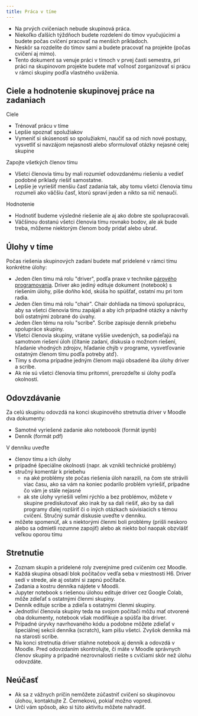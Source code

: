 ```yaml
---
title: Práca v tíme
---
```


* Na prvých cvičeniach nebude skupinová práca.
* Niekoľko ďalších týždňoch budete rozdelení do tímov vyučujúcimi a budete počas cvičení pracovať na menších príkladoch.
* Neskôr sa rozdelíte do tímov sami a budete pracovať na projekte (počas cvičení aj mimo).
* Tento dokument sa venuje práci v tímoch v prvej časti semestra, pri práci na skupinovom projekte budete mať voľnosť zorganizovať si prácu v rámci skupiny podľa vlastného uváženia.

## Ciele a hodnotenie skupinovej práce na zadaniach

Ciele

* Trénovať prácu v tíme
* Lepšie spoznať spolužiakov
* Vymeniť si skúsenosti so spolužiakmi, naučiť sa od nich nové postupy, vysvetliť si navzájom nejasnosti alebo sformulovať otázky nejasné celej skupine

Zapojte všetkých členov tímu

* Všetci členovia tímu by mali rozumieť odovzdanému riešeniu a vedieť podobné príklady riešiť samostatne.
* Lepšie je vyriešiť menšiu časť zadania tak, aby tomu všetci členovia tímu rozumeli ako väčšiu časť, ktorú spraví jeden a nikto sa nič nenaučí.

Hodnotenie

* Hodnotiť budeme výsledné riešenie ale aj ako dobre ste spolupracovali.
* Väčšinou dostanú všetci členovia tímu rovnako bodov, ale ak bude treba, môžeme niektorým členom body pridať alebo ubrať.

## Úlohy v tíme

Počas riešenia skupinových zadaní budete mať pridelené v rámci tímu konkrétne úlohy:

* Jeden člen tímu má rolu "driver", podľa praxe v technike [párového programovania](https://en.wikipedia.org/wiki/Pair_programming). Driver ako jediný edituje dokument (notebook) s riešením úlohy, píše doňho kód, skúša ho spúšťať, ostatní mu pri tom radia.
* Jeden člen tímu má rolu "chair". Chair dohliada na tímovú spoluprácu, aby sa všetci členovia tímu zapájali a aby ich prípadné otázky a návrhy boli ostatnými zobrané do úvahy.
* Jeden člen tému na rolu "scribe". Scribe zapisuje denník priebehu spolupráce skupiny.
* Všetci členovia skupiny, vrátane vyššie uvedených, sa podieľajú na samotnom riešení úloh (čítanie zadaní, diskusia o možnom riešení, hľadanie vhodných zdrojov, hľadanie chýb v programe, vysvetľovanie ostatným členom tímu podľa potreby atď).
* Tímy s dvoma prípadne jedným členom majú obsadené iba úlohy driver a scribe. 
* Ak nie sú všetci členovia tímu prítomní, prerozdeľte si úlohy podľa okolností.

## Odovzdávanie

Za celú skupinu odovzdá na konci skupinového stretnutia driver v Moodle dva dokumenty:

* Samotné vyriešené zadanie ako noteboook (formát ipynb)
* Denník (formát pdf)

V denníku uveďte

* členov tímu a ich úlohy 
* prípadné špeciálne okolnosti (napr. ak vznikli technické problémy)
* stručný komentár k priebehu
  * na aké problémy ste počas riešenia úloh narazili, na čom ste strávili viac času, ako sa vám na koniec podarilo problém vyriešiť, prípadne čo vám je stále nejasné
  * ak ste úlohy vyriešili veľmi rýchlo a bez problémov, môžete v skupine prediskutovať ako inak by sa dali riešiť, ako by sa dali programy ďalej rozšíriť či o iných otázkach súvisiacich s témou cvičení. Stručný sumár diskusie uveďte v denníku.
* môžete spomenúť, ak s niektorými členmi boli problémy (prišli neskoro alebo sa odmietli rozumne zapojiť) alebo ak niekto bol naopak obzvlášť veľkou oporou tímu

## Stretnutie

* Zoznam skupín a pridelené roly zverejníme pred cvičením cez Moodle.
* Každá skupina obsadí blok počítačov vedľa seba v miestnosti H6. Driver sedí v strede, ale aj ostatní si zapnú počítače.
* Zadania a kostru denníka nájdete v Moodli.
* Jupyter notebook s riešenou úlohou edituje driver cez Google Colab, môže zdieľať s ostatnými členmi skupiny.
* Denník edituje scribe a zdieľa s ostatnými členmi skupiny.
* Jednotliví členovia skupiny teda na svojom počítači môžu mať otvorené oba dokumenty, notebook však modifikuje a spúšťa iba driver.
* Prípadné úryvky navrhovaného kódu a podobne môžete zdieľať v špeciálnej sekcii denníka (scratch), kam píšu všetci. Zvyšok denníka má na starosti scribe.
* Na konci stretnutia driver stiahne notebook aj denník a odovzdá v Moodle. Pred odovzdaním skontrolujte, či máte v Moodle správnych členov skupiny a prípadné nezrovnalosti riešte s cvičiami skôr než úlohu odovzdáte.

## Neúčasť

* Ak sa z vážnych príčin nemôžete zúčastniť cvičení so skupinovou úlohou, kontaktujte Z. Černekovú, pokiaľ možno vopred.
* Určí vám spôsob, ako si túto aktivitu môžete nahradiť.

